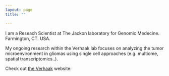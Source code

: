 ```yaml
---
layout: page
title: ""

---
```

I am a Reseach Scientist at The Jackon laboratory for Genomic Medecine. Farmington, CT. USA. 

My ongoing research within the Verhaak lab focuses on analyzing the tumor microenvironment in gliomas using single cell approaches (e.g. multiome, spatial transcriptomics..).

Check out [the Verhaak] website: 

[the Verhaak]: https://verhaaklab.com/
